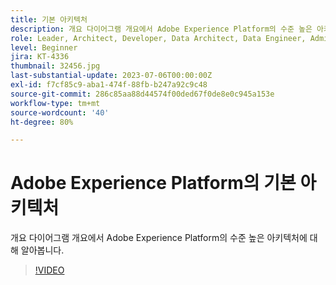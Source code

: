 ```yaml
---
title: 기본 아키텍처
description: 개요 다이어그램 개요에서 Adobe Experience Platform의 수준 높은 아키텍처에 대해 알아봅니다.
role: Leader, Architect, Developer, Data Architect, Data Engineer, Admin, User
level: Beginner
jira: KT-4336
thumbnail: 32456.jpg
last-substantial-update: 2023-07-06T00:00:00Z
exl-id: f7cf85c9-aba1-474f-88fb-b247a92c9c48
source-git-commit: 286c85aa88d44574f00ded67f0de8e0c945a153e
workflow-type: tm+mt
source-wordcount: '40'
ht-degree: 80%

---
```


# Adobe Experience Platform의 기본 아키텍처

개요 다이어그램 개요에서 Adobe Experience Platform의 수준 높은 아키텍처에 대해 알아봅니다.

>[!VIDEO](https://video.tv.adobe.com/v/32456?learn=on&enablevpops)


